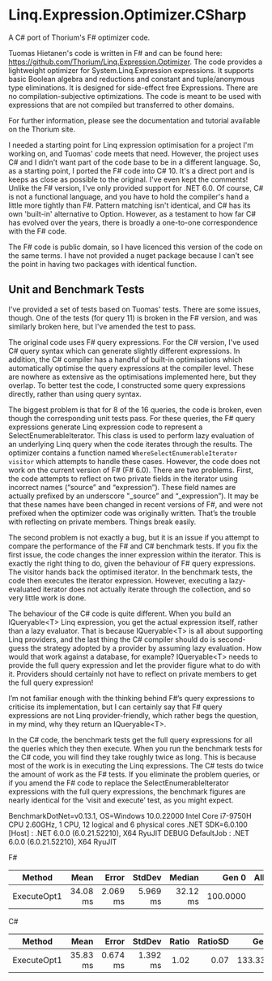 # Linq.Expression.Optimizer.CSharp
A C# port of Thorium's F# optimizer code.

Tuomas Hietanen's code is written in F# and can be found here: https://github.com/Thorium/Linq.Expression.Optimizer.  The code provides a lightweight optimizer for System.Linq.Expression expressions. It supports basic Boolean algebra and reductions and constant and tuple/anonymous type eliminations. It is designed for side-effect free Expressions. There are no compilation-subjective optimizations. The code is meant to be used with expressions that are not compiled but transferred to other domains.

For further information, please see the documentation and tutorial available on the Thorium site.

I needed a starting point for Linq expression optimisation for a project I'm working on, and Tuomas' code meets that need. However, the project uses C# and I didn't want part of the code base to be in a different language. So, as a starting point, I ported the F# code into C# 10. It's a direct port and is keeps as close as possible to the original.  I've even kept the comments!  Unlike the F# version, I've only provided support for .NET 6.0.  Of course, C# is not a functional language, and you have to hold the compiler's hand a little more tightly than F#.  Pattern matching isn't identical, and C# has its own 'built-in' alternative to Option. However, as a testament to how far C# has evolved over the years, there is broadly a one-to-one correspondence with the F# code.

The F# code is public domain, so I have licenced this version of the code on the same terms.  I have not provided a nuget package because I can't see the point in having two packages with identical function.

## Unit and Benchmark Tests
I've provided a set of tests based on Tuomas' tests. There are some issues, though. One of the tests (for query 11) is broken in the F# version, and was similarly broken here, but I've amended the test to pass. 

The original code uses F# query expressions. For the C# version, I've used C# query syntax which can generate slightly different expressions.  In addition, the C# compiler has a handful of built-in optimisations which automatically optimise the query expressions at the compiler level.  These are nowhere as extensive as the optimisations implemented here, but they overlap.  To better test the code, I constructed some query expressions directly, rather than using query syntax.

The biggest problem is that for 8 of the 16 queries, the code is broken, even though the corresponding unit tests pass.  For these queries, the F# query expressions generate Linq expression code to represent a SelectEnumerableIterator. This class is used to perform lazy evaluation of an underlying Linq query when the code iterates through the results.  The optimizer contains a function named ``WhereSelectEnumerableIterator visitor`` which attempts to handle these cases.  However, the code does not work on the current version of F# (F# 6.0).  There are two problems.  First, the code attempts to reflect on two private fields in the iterator using incorrect names (“source” and “expression”).  These field names are actually prefixed by an underscore "\_source” and “\_expression”).  It may be that these names have been changed in recent versions of F#, and were not prefixed when the optimizer code was originally written.  That’s the trouble with reflecting on private members.  Things break easily.

The second problem is not exactly a bug, but it is an issue if you attempt to compare the performance of the F# and C# benchmark tests.  If you fix the first issue, the code changes the inner expression within the iterator.  This is exactly the right thing to do, given the behaviour of F# query expressions.  The visitor hands back the optimised iterator.  In the benchmark tests, the code then executes the iterator expression.  However, executing a lazy-evaluated iterator does not actually iterate through the collection, and so very little work is done.

The behaviour of the C# code is quite different.  When you build an IQueryable\<T\> Linq expression, you get the actual expression itself, rather than a lazy evaluator.  That is because IQueryable\<T\> is all about supporting Linq providers, and the last thing the C# compiler should do is second-guess the strategy adopted by a provider by assuming lazy evaluation.  How would that work against a database, for example?  IQueryable\<T\> needs to provide the full query expression and let the provider figure what to do with it.  Providers should certainly not have to reflect on private members to get the full query expression!  
  
I’m not familiar enough with the thinking behind F#’s query expressions to criticise its implementation, but I can certainly say that F# query expressions are not Linq provider-friendly, which rather begs the question, in my mind, why they return an IQueryable\<T\>.
  
In the C# code, the benchmark tests get the full query expressions for all the queries which they then execute.  When you run the benchmark tests for the C# code, you will find they take roughly twice as long. This is because most of the work is in executing the Linq expressions.  The C# tests do twice the amount of work as the F# tests.  If you eliminate the problem queries, or if you amend the F# code to replace the SelectEnumerableIterator expressions with the full query expressions, the benchmark figures are nearly identical for the ‘visit and execute’ test, as you might expect.

BenchmarkDotNet=v0.13.1, OS=Windows 10.0.22000
Intel Core i7-9750H CPU 2.60GHz, 1 CPU, 12 logical and 6 physical cores
.NET SDK=6.0.100
  \[Host\]     : .NET 6.0.0 \(6.0.21.52210\), X64 RyuJIT DEBUG
  DefaultJob : .NET 6.0.0 \(6.0.21.52210\), X64 RyuJIT
    
    
F#

|      Method |     Mean |    Error |   StdDev |   Median |    Gen 0 | Allocated |
|------------ |---------:|---------:|---------:|---------:|---------:|----------:|
| ExecuteOpt1 | 34.08 ms | 2.069 ms | 5.969 ms | 32.12 ms | 100.0000 |    941 KB |

C#

|        Method |     Mean |    Error |   StdDev | Ratio | RatioSD |    Gen 0 |   Gen 1 | Allocated |
|-------------- |---------:|---------:|---------:|------:|--------:|---------:|--------:|----------:|
|   ExecuteOpt1 | 35.83 ms | 0.674 ms | 1.392 ms |  1.02 |    0.07 | 133.3333 | 66.6667 |    977 KB |
